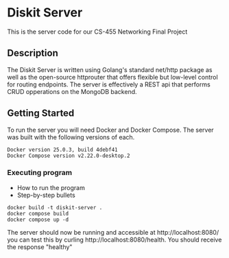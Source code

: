 # Diskit Server

This is the server code for our CS-455 Networking Final Project

## Description

The Diskit Server is written using Golang's standard net/http package as well as the open-source httprouter that offers flexible but low-level control for routing endpoints. The server is effectively a REST api that performs CRUD opperations on the MongoDB backend.

## Getting Started

To run the server you will need Docker and Docker Compose. The server was built with the following versions of each.

```
Docker version 25.0.3, build 4debf41
Docker Compose version v2.22.0-desktop.2
```


### Executing program

* How to run the program
* Step-by-step bullets
```
docker build -t diskit-server .
docker compose build
docker compose up -d
```

The server should now be running and accessible at http://localhost:8080/ you can test this by curling http://localhost:8080/health. You should receive the response "healthy"